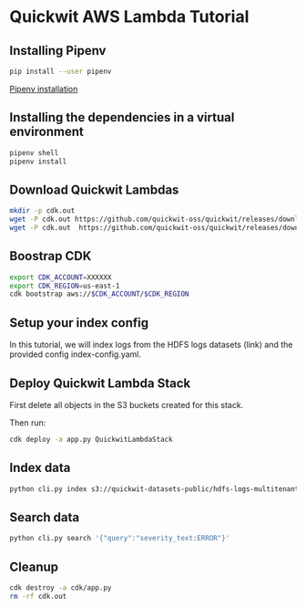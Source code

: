 # Quickwit AWS Lambda Tutorial

## Installing Pipenv

```bash
pip install --user pipenv
```

[Pipenv installation](https://pipenv.pypa.io/en/latest/installation/)

## Installing the dependencies in a virtual environment

```bash
pipenv shell
pipenv install
```

## Download Quickwit Lambdas

```bash
mkdir -p cdk.out
wget -P cdk.out https://github.com/quickwit-oss/quickwit/releases/download/aws-lambda-beta/quickwit-lambda-indexer-beta-01-x86_64.zip
wget -P cdk.out  https://github.com/quickwit-oss/quickwit/releases/download/aws-lambda-beta/quickwit-lambda-searcher-beta-01-x86_64.zip
```

## Boostrap CDK


```bash
export CDK_ACCOUNT=XXXXXX
export CDK_REGION=us-east-1
cdk bootstrap aws://$CDK_ACCOUNT/$CDK_REGION
```

## Setup your index config

In this tutorial, we will index logs from the HDFS logs datasets (link) and the provided config index-config.yaml.

## Deploy Quickwit Lambda Stack

First delete all objects in the S3 buckets created for this stack.

Then run:

```bash
cdk deploy -a app.py QuickwitLambdaStack
```

## Index data

```bash
python cli.py index s3://quickwit-datasets-public/hdfs-logs-multitenants-10000.json
```

## Search data

```bash
python cli.py search '{"query":"severity_text:ERROR"}'
```

## Cleanup

```bash
cdk destroy -a cdk/app.py
rm -rf cdk.out
```
